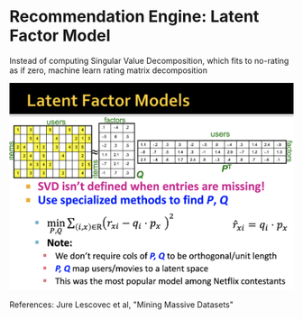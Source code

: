 # Recommendation Engine: Latent Factor Model
Instead of computing Singular Value Decomposition, which fits to no-rating as if zero, machine learn rating matrix decomposition

![picture](netflix-competition-recommendation-model.png)

References: Jure Lescovec et al, "Mining Massive Datasets"

